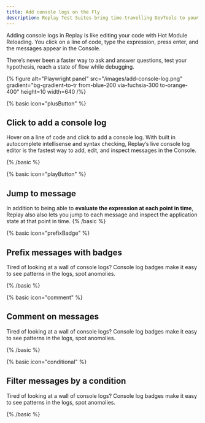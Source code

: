 ```yaml
---
title: Add console logs on the Fly
description: Replay Test Suites bring time-travelling DevTools to your existing Cypress, Playwright or any other test suites
---
```


Adding console logs in Replay is like editing your code with Hot Module Reloading. You click on a line of code, type the expression, press enter, and the messages appear in the Console.

There’s never been a faster way to ask and answer questions, test your hypothesis,  reach a state of flow while debugging.


{% figure
    alt="Playwright panel"
    src="/images/add-console-log.png"
    gradient="bg-gradient-to-tr from-blue-200 via-fuchsia-300 to-orange-400"
    height=10
    width=640
/%}


{% basic icon="plusButton" %}

## Click to add a console log

Hover on a line of code and click to add a console log. With built in autocomplete intellisense and syntax checking, Replay’s live console log editor is the fastest way to add, edit, and inspect messages in the Console.

{% /basic %}

{% basic icon="playButton" %}

## Jump to message

In addition to being able to **evaluate the expression at each point in time**, Replay also also lets you jump to each message and inspect the application state at that point in time. 
{% /basic  %}

{% basic icon="prefixBadge" %}

## Prefix messages with badges

Tired of looking at a wall of console logs? Console log badges make it easy to see patterns in the logs, spot anomolies.

{% /basic  %}


{% basic icon="comment" %}

## Comment on messages

Tired of looking at a wall of console logs? Console log badges make it easy to see patterns in the logs, spot anomolies.

{% /basic  %}

{% basic icon="conditional" %}

## Filter messages by a condition

Tired of looking at a wall of console logs? Console log badges make it easy to see patterns in the logs, spot anomolies.

{% /basic  %}

